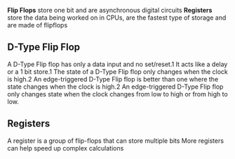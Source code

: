 **Flip Flops** store one bit and are asynchronous digital circuits
**Registers** store the data being worked on in CPUs, are the fastest type of storage and are made of flipflops

## D-Type Flip Flop
A D-Type Flip flop has only a data input and no set/reset.1 It acts like a delay or a 1 bit store.1 The state of a D-Type Flip flop only changes when the clock is high.2 An edge-triggered D-Type Flip flop is better than one where the state changes when the clock is high.2 An edge-triggered D-Type Flip flop only changes state when the clock changes from low to high or from high to low. 

## Registers
A register is a group of flip-flops that can store multiple bits
More registers can help speed up complex calculations
